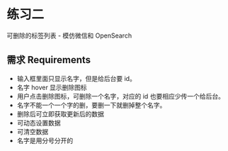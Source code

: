 # 练习二

可删除的标签列表 - 模仿微信和 OpenSearch

## 需求 Requirements

- 输入框里面只显示名字，但是给后台要 id。
- 名字 hover 显示删除图标
- 用户点击删除图标，可删除一个名字，对应的 id 也要相应少传一个给后台。
- 名字不能一个一个字的删，要删一下就删掉整个名字。
- 删除后可立即获取更新后的数据
- 可动态设置数据
- 可清空数据
- 名字是用分号分开的
